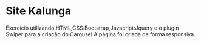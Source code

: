 # Site Kalunga
 Exercício utilizando HTML,CSS:Bootstrap,Javacript:Jquery e o plugin Swiper para a criação do Carousel.A página  foi criada de forma responsiva.
